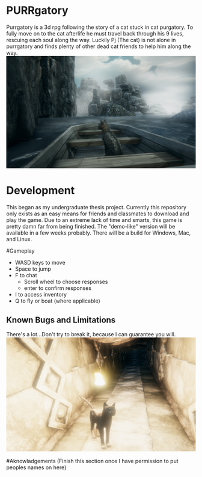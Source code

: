 # PURRgatory
Purrgatory is a 3d rpg following the story of a cat stuck in cat purgatory.  To fully move on to the cat afterlife he must travel back through his 9 lives, rescuing each soul along the way. Luckily Pj (The cat) is not alone in purrgatory and finds plenty of other dead cat friends to help him along the way. ![Image](https://github.com/Hannnah1/PURRgatory/blob/main/Screen%20Shot%202021-04-19%20at%2012.52.07%20AM.png)

# Development
This began as my undergraduate thesis project. Currently this repository only exists as an easy means for friends and classmates to download and play the game.
Due to an extreme lack of time and smarts, this game is pretty damn far from being finished. The "demo-like" version will be available in a few weeks probably. There will be a build for Windows, Mac, and Linux.

#Gameplay
* WASD keys to move
* Space to jump
* F to chat
  * Scroll wheel to choose responses
  * enter to confirm responses  
* I to access inventory
* Q to fly or boat (where applicable)
## Known Bugs and Limitations
There's a lot...Don't try to break it, because I can guarantee you will.
![](https://github.com/Hannnah1/PURRgatory/blob/main/Screen%20Shot%202021-04-19%20at%2012.56.31%20AM.png)

#Aknowladgements
(Finish this section once I have permission to put peoples names on here)
